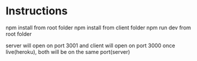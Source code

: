 # Instructions
npm install from root folder
npm install from client folder
npm run dev from root folder

server will open on port 3001 and client will open on port 3000
once live(heroku), both will be on the same port(server)